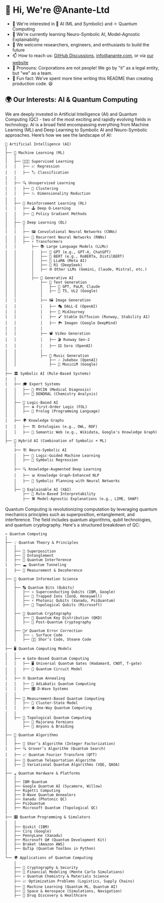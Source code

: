 
# 👋 Hi, We're @Anante-Ltd
- 👀 We're interested in 🧠 AI (ML and Symbolic) and ⚛ Quantum Computing  
- 🌱 We're currently learning Neuro-Symbolic AI, Model-Agnostic Explainability  
- 💞️ We welcome researchers, engineers, and enthusiasts to build the future 
- 📫 How to reach us: [GitHub Discussions](https://github.com/Anante-com/Anante-com/discussions), info@anante.com, or via [our website](https://www.anante.com/contact.html)  
- 🌈 Pronouns: Corporations are not people! We go by "it" as a legal entity, but "we" as a team.
- 🥳 Fun fact: We’ve spent more time writing this README than creating production code. 😆  


## 🌍 Our Interests: AI & Quantum Computing

We are deeply invested in Artificial Intelligence (AI) and Quantum Computing (QC) - two of the most exciting and rapidly evolving fields in technology.
AI is a broad field encompassing everything from Machine Learning (ML) and Deep Learning to Symbolic AI and Neuro-Symbolic approaches.
Here’s how we see the landscape of AI:

```
🧠 Artificial Intelligence (AI)
│
├── 🤖 Machine Learning (ML)
│   │
│   ├── 👩🏽‍🏫 Supervised Learning
│   │   ├── 📈 Regression
│   │   ├── 🏷️ Classification
│   │
│   ├── 🔍 Unsupervised Learning
│   │   ├── 🧩 Clustering
│   │   ├── 📉 Dimensionality Reduction
│   │
│   ├── 🔄 Reinforcement Learning (RL)
│   │   ├── 🕹️ Deep Q-Learning
│   │   ├── 📜 Policy Gradient Methods
│   │
│   ├── 🧠 Deep Learning (DL)
│   │   │
│   │   ├── 🖼️ Convolutional Neural Networks (CNNs)
│   │   ├── 🔁 Recurrent Neural Networks (RNNs)
│   │   ├── ⚡ Transformers
│   │       ├── 📚 Large Language Models (LLMs)
│   │       │   ├── 📝 GPT (e.g., GPT-4, ChatGPT)
│   │       │   ├── 📜 BERT (e.g., RoBERTa, DistilBERT)
│   │       │   ├── 🦙 LLaMA (Meta AI)
│   │       │   ├── 🐋 R1 (DeepSeek)
│   │       │   ├── 🌐 Other LLMs (Gemini, Claude, Mistral, etc.)
│   │       │
│   │       ├── 🎨 Generative AI
│   │           ├── 📝 Text Generation
│   │           │   ├── 📜 GPT, PaLM, Claude
│   │           │   ├── 📖 T5, UL2 (Google)
│   │           │
│   │           ├── 🖼️ Image Generation
│   │           │   ├── 🎭 DALL·E (OpenAI)
│   │           │   ├── 🎨 MidJourney
│   │           │   ├── 🖌️ Stable Diffusion (Runway, Stability AI)
│   │           │   ├── 🏞️ Imagen (Google DeepMind)
│   │           │
│   │           ├── 📽️ Video Generation
│   │           │   ├── 🎬 Runway Gen-2
│   │           │   ├── 🎞️ Sora (OpenAI)
│   │           │
│   │           ├── 🎵 Music Generation
│   │               ├── 🎶 Jukebox (OpenAI)
│   │               ├── 🎼 MusicLM (Google)
│
├── 🏛️ Symbolic AI (Rule-Based Systems)
│   │
│   ├── 🎓 Expert Systems
│   │   ├── 🏥 MYCIN (Medical Diagnosis)
│   │   ├── 🧪 DENDRAL (Chemistry Analysis)
│   │
│   ├── 🧮 Logic-Based AI
│   │   ├── ➕ First-Order Logic (FOL)
│   │   ├── 🦉 Prolog (Programming Language)
│   │
│   ├── 🌍 Knowledge Graphs
│   │   ├── 🏗️ Ontologies (e.g., OWL, RDF)
│   │   ├── 🔗 Semantic Web (e.g., Wikidata, Google's Knowledge Graph)
│
├── 🧬 Hybrid AI (Combination of Symbolic + ML)
    │
    ├── 🏗️ Neuro-Symbolic AI
    │   ├── 🔢 Logic-Guided Machine Learning
    │   ├── 🧮 Symbolic Regression
    │
    ├── 🔍 Knowledge-Augmented Deep Learning
    │   ├── 📊 Knowledge Graph-Enhanced NLP
    │   ├── 🤔 Symbolic Planning with Neural Networks
    │
    ├── 🧐 Explainable AI (XAI)
        ├── 📜 Rule-Based Interpretability
        ├── 🛠️ Model-Agnostic Explanations (e.g., LIME, SHAP)
```

Quantum Computing is revolutionizing computation by leveraging quantum mechanics principles such as superposition, entanglement, and interference.
The field includes quantum algorithms, qubit technologies, and quantum cryptography.
Here's a structured breakdown of QC:

```
⚛ Quantum Computing
│
├── 💡 Quantum Theory & Principles
│   │
│   ├── 🌊 Superposition
│   ├── 🔗 Entanglement
│   ├── 🔄 Quantum Interference
│   ├── 🕳️ Quantum Tunneling
│   ├── 📏 Measurement & Decoherence
│
├── 🔢 Quantum Information Science
│   │
│   ├── 🔠 Quantum Bits (Qubits)
│   │   ├── ⚛ Superconducting Qubits (IBM, Google)
│   │   ├── 💎 Trapped Ions (IonQ, Honeywell)
│   │   ├── ⚡ Photonic Qubits (Xanadu, PsiQuantum)
│   │   ├── 🧲 Topological Qubits (Microsoft)
│   │
│   ├── 🔐 Quantum Cryptography
│   │   ├── 🔑 Quantum Key Distribution (QKD)
│   │   ├── 🔮 Post-Quantum Cryptography
│   │
│   ├── 🤦‍♂️ Quantum Error Correction
│   │   ├── ♨️ Surface Code
│   │   ├── 👨‍💻 Shor’s Code, Steane Code
│
├── 🖥️ Quantum Computing Models
│   │
│   ├── ⚙️ Gate-Based Quantum Computing
│   │   ├── 🖥️ Universal Quantum Gates (Hadamard, CNOT, T-gate)
│   │   ├── 🔀 Quantum Circuit Model
│   │
│   ├── ⛓️ Quantum Annealing
│   │   ├── 🧊 Adiabatic Quantum Computing
│   │   ├── 🎛️ D-Wave Systems
│   │
│   ├── 🔬 Measurement-Based Quantum Computing
│   │   ├── 📡 Cluster-State Model
│   │   ├── ⛔ One-Way Quantum Computing
│   │
│   ├── 🥯 Topological Quantum Computing
│       ├── 🧲 Majorana Fermions
│       ├── 🔗 Anyons & Braiding
│
├── 🔣 Quantum Algorithms
│   │
│   ├── 🔢 Shor’s Algorithm (Integer Factorization)
│   ├── 🔍 Grover’s Algorithm (Quantum Search)
│   ├── 📈 Quantum Fourier Transform (QFT)
│   ├── 📡 Quantum Teleportation Algorithm
│   ├── 🔬 Variational Quantum Algorithms (VQE, QAOA)
│
├── ☁️ Quantum Hardware & Platforms
│   │
│   ├── IBM Quantum
│   ├── Google Quantum AI (Sycamore, Willow)
│   ├── Rigetti Computing
│   ├── D-Wave Quantum Annealers
│   ├── Xanadu (Photonic QC)
│   ├── PsiQuantum
│   ├── Microsoft Quantum (Topological QC)
│
├── 🎛️ Quantum Programming & Simulators
│   │
│   ├── Qiskit (IBM)
│   ├── Cirq (Google)
│   ├── PennyLane (Xanadu)
│   ├── Microsoft Q# (Quantum Development Kit)
│   ├── Braket (Amazon AWS)
│   ├── QuTip (Quantum Toolbox in Python)
│
└── 🌍 Applications of Quantum Computing
    │
    ├── 🔐 Cryptography & Security
    ├── 🏦 Financial Modeling (Monte Carlo Simulations)
    ├── ⚛ Quantum Chemistry & Materials Science
    ├── 📈 Optimization Problems (Logistics, Supply Chains)
    ├── 🧠 Machine Learning (Quantum ML, Quantum AI)
    ├── 🚀 Space & Aerospace (Simulations, Navigation)
    ├── 🏥 Drug Discovery & Healthcare
```
